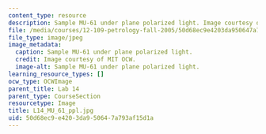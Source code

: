 ```yaml
---
content_type: resource
description: Sample MU-61 under plane polarized light. Image courtesy of MIT OCW.
file: /media/courses/12-109-petrology-fall-2005/50d68ec9e4203da950647a793af15d1a_L14_MU_61_ppl.jpg
file_type: image/jpeg
image_metadata:
  caption: Sample MU-61 under plane polarized light.
  credit: Image courtesy of MIT OCW.
  image-alt: Sample MU-61 under plane polarized light.
learning_resource_types: []
ocw_type: OCWImage
parent_title: Lab 14
parent_type: CourseSection
resourcetype: Image
title: L14_MU_61_ppl.jpg
uid: 50d68ec9-e420-3da9-5064-7a793af15d1a
---
```

